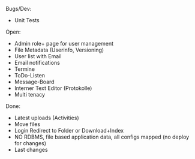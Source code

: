 Bugs/Dev:
- Unit Tests

Open:
- Admin role+ page for user management
- File Metadata (Userinfo, Versioning)
- User list with Email
- Email notifications 
- Termine
- ToDo-Listen
- Message-Board
- Interner Text Editor (Protokolle)
- Multi tenacy

Done:
- Latest uploads (Activities)
- Move files
- Login Redirect to Folder or Download+Index
- NO RDBMS, file based application data, all configs mapped (no deploy for changes)
- Last changes